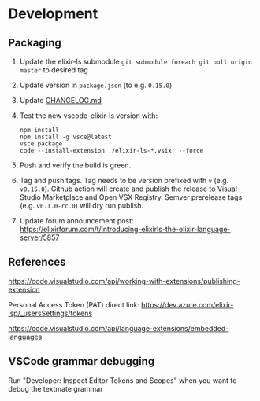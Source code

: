 # Development

## Packaging

1. Update the elixir-ls submodule `git submodule foreach git pull origin master` to desired tag
2. Update version in `package.json` (to e.g. `0.15.0`)
3. Update [CHANGELOG.md](CHANGELOG.md)
4. Test the new vscode-elixir-ls version with:

    ```shell
    npm install
    npm install -g vsce@latest
    vsce package
    code --install-extension ./elixir-ls-*.vsix  --force
    ```

5. Push and verify the build is green.
6. Tag and push tags. Tag needs to be version prefixed with `v` (e.g. `v0.15.0`). Github action will create and publish the release to Visual Studio Marketplace and Open VSX Registry. Semver prerelease tags (e.g. `v0.1.0-rc.0`) will dry run publish.
7. Update forum announcement post: https://elixirforum.com/t/introducing-elixirls-the-elixir-language-server/5857

## References

https://code.visualstudio.com/api/working-with-extensions/publishing-extension

Personal Access Token (PAT) direct link: https://dev.azure.com/elixir-lsp/_usersSettings/tokens

https://code.visualstudio.com/api/language-extensions/embedded-languages

## VSCode grammar debugging

Run "Developer: Inspect Editor Tokens and Scopes" when you want to debug the textmate grammar
